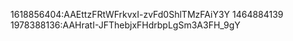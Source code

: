 1618856404:AAEttzFRtWFrkvxI-zvFd0ShlTMzFAiY3Y
1464884139
1978388136:AAHratI-JFThebjxFHdrbpLgSm3A3FH_9gY
